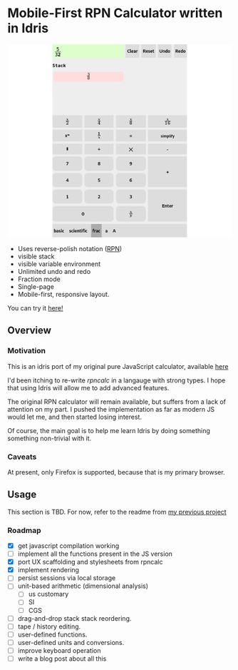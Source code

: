 # Mobile-First RPN Calculator written in Idris

![screenshot!](screenshot.png)

- Uses reverse-polish notation ([RPN](https://en.wikipedia.org/wiki/Reverse_Polish_notation))
- visible stack
- visible variable environment
- Unlimited undo and redo
- Fraction mode
- Single-page
- Mobile-first, responsive layout.

You can try it [here!](https://emdash.github.io/irpn)

## Overview

### Motivation

This is an idris port of my original pure JavaScript calculator,
available [here](https://github.com/emdash/rpncalc)

I'd been itching to re-write *rpncalc* in a langauge with strong
types. I hope that using Idris will allow me to add advanced features.

The original RPN calculator will remain available, but suffers from a
lack of attention on my part. I pushed the implementation as far as
modern JS would let me, and then started losing interest.

Of course, the main goal is to help me learn Idris by doing something
something non-trivial with it.

### Caveats

At present, only Firefox is supported, because that is my primary
browser.

## Usage

This section is TBD. For now, refer to the readme from [my previous
project](https://github.com/emdash/rpncalc)

### Roadmap

- [x] get javascript compilation working
- [ ] implement all the functions present in the JS version
- [x] port UX scaffolding and stylesheets from rpncalc
- [x] implement rendering
- [ ] persist sessions via local storage
- [ ] unit-based arithmetic (dimensional analysis)
  - [ ] us customary
  - [ ] SI
  - [ ] CGS
- [ ] drag-and-drop stack stack reordering.
- [ ] tape / history editing.
- [ ] user-defined functions.
- [ ] user-defined units and conversions.
- [ ] improve keyboard operation
- [ ] write a blog post about all this
